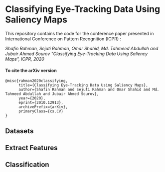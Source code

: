 # Classifying Eye-Tracking Data Using Saliency Maps
This repository contains the code for the conference paper presented in International Conference on Pattern Recognition
(ICPR) :

*Shafin Rahman, Sejuti Rahman, Omar Shahid, Md. Tahmeed Abdullah and Jubair Ahmed Sourov "Classifying Eye-Tracking Data Using Saliency Maps", ICPR, 2020*

#### To cite the arXiv version
```
@misc{rahman2020classifying,
      title={Classifying Eye-Tracking Data Using Saliency Maps}, 
      author={Shafin Rahman and Sejuti Rahman and Omar Shahid and Md. Tahmeed Abdullah and Jubair Ahmed Sourov},
      year={2020},
      eprint={2010.12913},
      archivePrefix={arXiv},
      primaryClass={cs.CV}
}

```

## Datasets

## Extract Features

## Classification



